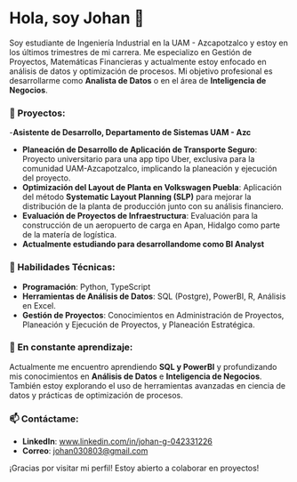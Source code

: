 # Hola, soy Johan 👋

Soy estudiante de Ingeniería Industrial en la UAM - Azcapotzalco y estoy en los últimos trimestres de mi carrera. Me especializo en Gestión de Proyectos, Matemáticas Financieras y actualmente estoy enfocado en análisis de datos y optimización de procesos. Mi objetivo profesional es desarrollarme como **Analista de Datos** o en el área de **Inteligencia de Negocios**.

### 💼 Proyectos:
-**Asistente de Desarrollo, Departamento de Sistemas UAM - Azc**
- **Planeación de Desarrollo de Aplicación de Transporte Seguro**: Proyecto universitario para una app tipo Uber, exclusiva para la comunidad UAM-Azcapotzalco, implicando la planeación y ejecución del proyecto.
- **Optimización del Layout de Planta en Volkswagen Puebla**: Aplicación del método **Systematic Layout Planning (SLP)** para mejorar la distribución de la planta de producción junto con su análisis financiero.
- **Evaluación de Proyectos de Infraestructura**: Evaluación para la construcción de un aeropuerto de carga en Apan, Hidalgo como parte de la matería de logística.
- **Actualmente estudiando para desarrollandome como BI Analyst**

### 🔧 Habilidades Técnicas:
- **Programación**: Python, TypeScript
- **Herramientas de Análisis de Datos**: SQL (Postgre), PowerBI, R, Análisis en Excel.
- **Gestión de Proyectos**: Conocimientos en Administración de Proyectos, Planeación y Ejecución de Proyectos, y Planeación Estratégica.

### 🌱 En constante aprendizaje:
Actualmente me encuentro aprendiendo **SQL y PowerBI** y profundizando mis conocimientos en **Análisis de Datos** e **Inteligencia de Negocios**. También estoy explorando el uso de herramientas avanzadas en ciencia de datos y prácticas de optimización de procesos.

### 📫 Contáctame:
- **LinkedIn**: www.linkedin.com/in/johan-g-042331226
- **Correo**: johan030803@gmail.com

¡Gracias por visitar mi perfil! Estoy abierto a colaborar en proyectos!


